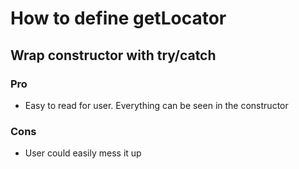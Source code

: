 # How to define getLocator
## Wrap constructor with try/catch
### Pro
* Easy to read for user. Everything can be seen in the constructor
### Cons
* User could easily mess it up